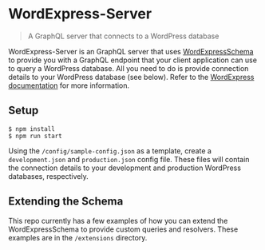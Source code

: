 # WordExpress-Server
>A GraphQL server that connects to a WordPress database

WordExpress-Server is an GraphQL server that uses [WordExpressSchema](https://github.com/ramsaylanier/WordExpressSchema) to provide you with a GraphQL endpoint that your client application can use to query a WordPress database. All you need to do is provide connection details to your WordPress database (see below). Refer to the [WordExpress documentation](http://wordexpress.io/documentation#introduction) for more information.

## Setup

```
$ npm install
$ npm run start
```

Using the `/config/sample-config.json` as a template, create a `development.json` and `production.json` config file. These files will contain the connection details to your development and production WordPress databases, respectively.

## Extending the Schema
This repo currently has a few examples of how you can extend the WordExpressSchema to provide custom queries and resolvers. These examples are in the `/extensions` directory.
